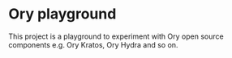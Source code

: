 # Ory playground

This project is a playground to experiment with Ory open source components e.g. Ory Kratos, Ory Hydra and so on.

